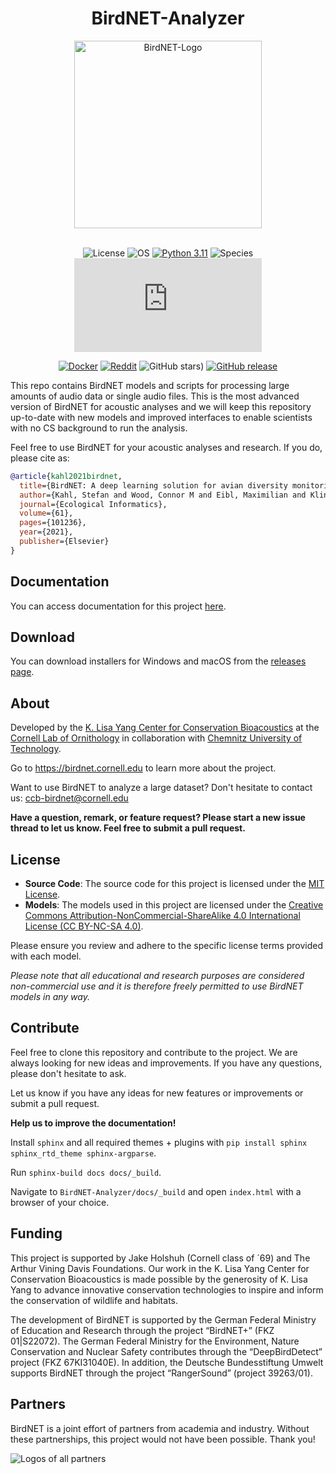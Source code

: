 <div align="center">
  <h1>BirdNET-Analyzer</h1>
    <a href="https://kahst.github.io/BirdNET-Analyzer/">
        <img src="https://github.com/kahst/BirdNET-Analyzer/blob/main/docs/_static/logo_birdnet_big.png?raw=true" width="300" alt="BirdNET-Logo" />
    </a>
</div>
<br>
<div align="center">

![License](https://img.shields.io/github/license/kahst/BirdNET-Analyzer)
![OS](https://badgen.net/badge/OS/Linux%2C%20Windows%2C%20macOS/blue)
[![Python 3.11](https://img.shields.io/badge/python-3.11-blue.svg)](https://www.python.org/downloads/release/python-3110/)
![Species](https://badgen.net/badge/Species/6512/blue)
![Downloads](https://www-user.tu-chemnitz.de/~johau/birdnet_total_downloads_badge.php)

[![Docker](https://github.com/kahst/BirdNET-Analyzer/actions/workflows/docker-build.yml/badge.svg)](https://github.com/kahst/BirdNET-Analyzer/actions/workflows/docker-build.yml)
[![Reddit](https://img.shields.io/badge/Reddit-FF4500?style=flat&logo=reddit&logoColor=white)](https://www.reddit.com/r/BirdNET_Analyzer/)
![GitHub stars)](https://img.shields.io/github/stars/kahst/BirdNET-Analyzer)
[![GitHub release](https://img.shields.io/github/v/release/kahst/BirdNET-Analyzer)](https://github.com/kahst/BirdNET-Analyzer/releases/latest)

</div>

This repo contains BirdNET models and scripts for processing large amounts of audio data or single audio files.
This is the most advanced version of BirdNET for acoustic analyses and we will keep this repository up-to-date with new models and improved interfaces to enable scientists with no CS background to run the analysis.

Feel free to use BirdNET for your acoustic analyses and research.
If you do, please cite as:

```bibtex
@article{kahl2021birdnet,
  title={BirdNET: A deep learning solution for avian diversity monitoring},
  author={Kahl, Stefan and Wood, Connor M and Eibl, Maximilian and Klinck, Holger},
  journal={Ecological Informatics},
  volume={61},
  pages={101236},
  year={2021},
  publisher={Elsevier}
}
```

## Documentation

You can access documentation for this project [here](https://kahst.github.io/BirdNET-Analyzer/).

## Download

You can download installers for Windows and macOS from the [releases page](https://github.com/kahst/BirdNET-Analyzer/releases/latest).

## About

Developed by the [K. Lisa Yang Center for Conservation Bioacoustics](https://www.birds.cornell.edu/ccb/) at the [Cornell Lab of Ornithology](https://www.birds.cornell.edu/home) in collaboration with [Chemnitz University of Technology](https://www.tu-chemnitz.de/index.html.en).

Go to https://birdnet.cornell.edu to learn more about the project.

Want to use BirdNET to analyze a large dataset? Don't hesitate to contact us: ccb-birdnet@cornell.edu

**Have a question, remark, or feature request? Please start a new issue thread to let us know. Feel free to submit a pull request.**

## License

- **Source Code**: The source code for this project is licensed under the [MIT License](https://opensource.org/licenses/MIT).
- **Models**: The models used in this project are licensed under the [Creative Commons Attribution-NonCommercial-ShareAlike 4.0 International License (CC BY-NC-SA 4.0)](https://creativecommons.org/licenses/by-nc-sa/4.0/).

Please ensure you review and adhere to the specific license terms provided with each model.

*Please note that all educational and research purposes are considered non-commercial use and it is therefore freely permitted to use BirdNET models in any way.*

## Contribute

Feel free to clone this repository and contribute to the project. We are always looking for new ideas and improvements. If you have any questions, please don't hesitate to ask.

Let us know if you have any ideas for new features or improvements or submit a pull request.

**Help us to improve the documentation!**

Install `sphinx` and all required themes + plugins with `pip install sphinx sphinx_rtd_theme sphinx-argparse`.

Run `sphinx-build docs docs/_build`.

Navigate to `BirdNET-Analyzer/docs/_build` and open `index.html` with a browser of your choice.

## Funding

This project is supported by Jake Holshuh (Cornell class of ´69) and The Arthur Vining Davis Foundations.
Our work in the K. Lisa Yang Center for Conservation Bioacoustics is made possible by the generosity of K. Lisa Yang to advance innovative conservation technologies to inspire and inform the conservation of wildlife and habitats.

The development of BirdNET is supported by the German Federal Ministry of Education and Research through the project “BirdNET+” (FKZ 01|S22072).
The German Federal Ministry for the Environment, Nature Conservation and Nuclear Safety contributes through the “DeepBirdDetect” project (FKZ 67KI31040E).
In addition, the Deutsche Bundesstiftung Umwelt supports BirdNET through the project “RangerSound” (project 39263/01).

## Partners

BirdNET is a joint effort of partners from academia and industry.
Without these partnerships, this project would not have been possible.
Thank you!

![Logos of all partners](https://tuc.cloud/index.php/s/KSdWfX5CnSRpRgQ/download/box_logos.png)
